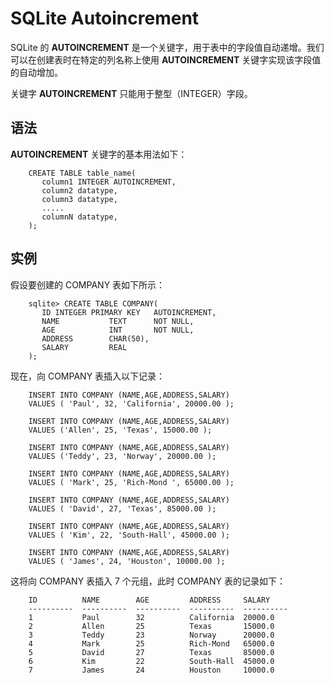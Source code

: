 # SQLite Autoincrement

SQLite 的 **AUTOINCREMENT** 是一个关键字，用于表中的字段值自动递增。我们可以在创建表时在特定的列名称上使用 **AUTOINCREMENT** 关键字实现该字段值的自动增加。

关键字 **AUTOINCREMENT** 只能用于整型（INTEGER）字段。

## 语法

**AUTOINCREMENT** 关键字的基本用法如下：

```
    CREATE TABLE table_name(
       column1 INTEGER AUTOINCREMENT,
       column2 datatype,
       column3 datatype,
       .....
       columnN datatype,
    );
```

## 实例

假设要创建的 COMPANY 表如下所示：

```
    sqlite> CREATE TABLE COMPANY(
       ID INTEGER PRIMARY KEY   AUTOINCREMENT,
       NAME           TEXT      NOT NULL,
       AGE            INT       NOT NULL,
       ADDRESS        CHAR(50),
       SALARY         REAL
    );
```

现在，向 COMPANY 表插入以下记录：

```
    INSERT INTO COMPANY (NAME,AGE,ADDRESS,SALARY)
    VALUES ( 'Paul', 32, 'California', 20000.00 );

    INSERT INTO COMPANY (NAME,AGE,ADDRESS,SALARY)
    VALUES ('Allen', 25, 'Texas', 15000.00 );

    INSERT INTO COMPANY (NAME,AGE,ADDRESS,SALARY)
    VALUES ('Teddy', 23, 'Norway', 20000.00 );

    INSERT INTO COMPANY (NAME,AGE,ADDRESS,SALARY)
    VALUES ( 'Mark', 25, 'Rich-Mond ', 65000.00 );

    INSERT INTO COMPANY (NAME,AGE,ADDRESS,SALARY)
    VALUES ( 'David', 27, 'Texas', 85000.00 );

    INSERT INTO COMPANY (NAME,AGE,ADDRESS,SALARY)
    VALUES ( 'Kim', 22, 'South-Hall', 45000.00 );

    INSERT INTO COMPANY (NAME,AGE,ADDRESS,SALARY)
    VALUES ( 'James', 24, 'Houston', 10000.00 );
```

这将向 COMPANY 表插入 7 个元组，此时 COMPANY 表的记录如下：

```
    ID          NAME        AGE         ADDRESS     SALARY
    ----------  ----------  ----------  ----------  ----------
    1           Paul        32          California  20000.0
    2           Allen       25          Texas       15000.0
    3           Teddy       23          Norway      20000.0
    4           Mark        25          Rich-Mond   65000.0
    5           David       27          Texas       85000.0
    6           Kim         22          South-Hall  45000.0
    7           James       24          Houston     10000.0
```